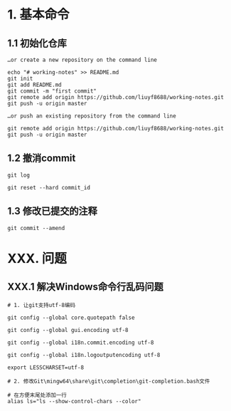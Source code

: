 # 1. 基本命令

## 1.1 初始化仓库

    …or create a new repository on the command line

    echo "# working-notes" >> README.md
    git init
    git add README.md
    git commit -m "first commit"
    git remote add origin https://github.com/liuyf8688/working-notes.git
    git push -u origin master

    …or push an existing repository from the command line

    git remote add origin https://github.com/liuyf8688/working-notes.git
    git push -u origin master

## 1.2 撤消commit

    git log

    git reset --hard commit_id

## 1.3 修改已提交的注释

    git commit --amend

# XXX. 问题

## XXX.1 解决Windows命令行乱码问题

    # 1. 让git支持utf-8编码

    git config --global core.quotepath false
    
    git config --global gui.encoding utf-8

    git config --global i18n.commit.encoding utf-8

    git config --global i18n.logoutputencoding utf-8

    export LESSCHARSET=utf-8

    # 2. 修改Git\mingw64\share\git\completion\git-completion.bash文件

    # 在方便末尾处添加一行
    alias ls="ls --show-control-chars --color"